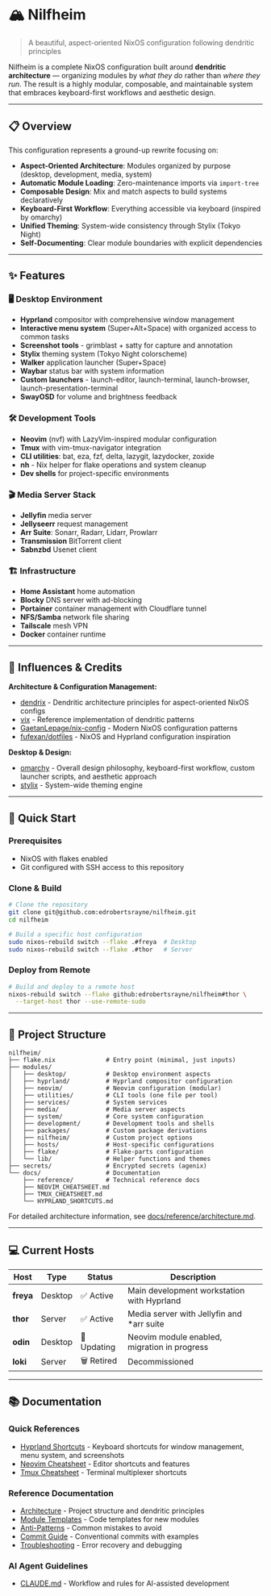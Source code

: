 # 🏔️ Nilfheim

> A beautiful, aspect-oriented NixOS configuration following dendritic
> principles

Nilfheim is a complete NixOS configuration built around **dendritic
architecture** — organizing modules by _what they do_ rather than _where they
run_. The result is a highly modular, composable, and maintainable system that
embraces keyboard-first workflows and aesthetic design.

---

## 📋 Overview

This configuration represents a ground-up rewrite focusing on:

- **Aspect-Oriented Architecture**: Modules organized by purpose (desktop,
  development, media, system)
- **Automatic Module Loading**: Zero-maintenance imports via `import-tree`
- **Composable Design**: Mix and match aspects to build systems declaratively
- **Keyboard-First Workflow**: Everything accessible via keyboard (inspired by
  omarchy)
- **Unified Theming**: System-wide consistency through Stylix (Tokyo Night)
- **Self-Documenting**: Clear module boundaries with explicit dependencies

---

## ✨ Features

### 🖥️ Desktop Environment

- **Hyprland** compositor with comprehensive window management
- **Interactive menu system** (Super+Alt+Space) with organized access to common
  tasks
- **Screenshot tools** - grimblast + satty for capture and annotation
- **Stylix** theming system (Tokyo Night colorscheme)
- **Walker** application launcher (Super+Space)
- **Waybar** status bar with system information
- **Custom launchers** - launch-editor, launch-terminal, launch-browser,
  launch-presentation-terminal
- **SwayOSD** for volume and brightness feedback

### 🛠️ Development Tools

- **Neovim** (nvf) with LazyVim-inspired modular configuration
- **Tmux** with vim-tmux-navigator integration
- **CLI utilities**: bat, eza, fzf, delta, lazygit, lazydocker, zoxide
- **nh** - Nix helper for flake operations and system cleanup
- **Dev shells** for project-specific environments

### 🎬 Media Server Stack

- **Jellyfin** media server
- **Jellyseerr** request management
- **Arr Suite**: Sonarr, Radarr, Lidarr, Prowlarr
- **Transmission** BitTorrent client
- **Sabnzbd** Usenet client

### 🏗️ Infrastructure

- **Home Assistant** home automation
- **Blocky** DNS server with ad-blocking
- **Portainer** container management with Cloudflare tunnel
- **NFS/Samba** network file sharing
- **Tailscale** mesh VPN
- **Docker** container runtime

---

## 🙏 Influences & Credits

**Architecture & Configuration Management:**

- [dendrix](https://github.com/vic/dendrix) - Dendritic architecture principles
  for aspect-oriented NixOS configs
- [vix](https://github.com/vic/vix) - Reference implementation of dendritic
  patterns
- [GaetanLepage/nix-config](https://github.com/GaetanLepage/nix-config) - Modern
  NixOS configuration patterns
- [fufexan/dotfiles](https://github.com/fufexan/dotfiles) - NixOS and Hyprland
  configuration inspiration

**Desktop & Design:**

- [omarchy](https://github.com/basecamp/omarchy) - Overall design philosophy,
  keyboard-first workflow, custom launcher scripts, and aesthetic approach
- [stylix](https://github.com/danth/stylix) - System-wide theming engine

---

## 🚀 Quick Start

### Prerequisites

- NixOS with flakes enabled
- Git configured with SSH access to this repository

### Clone & Build

```bash
# Clone the repository
git clone git@github.com:edrobertsrayne/nilfheim.git
cd nilfheim

# Build a specific host configuration
sudo nixos-rebuild switch --flake .#freya  # Desktop
sudo nixos-rebuild switch --flake .#thor   # Server
```

### Deploy from Remote

```bash
# Build and deploy to a remote host
nixos-rebuild switch --flake github:edrobertsrayne/nilfheim#thor \
  --target-host thor --use-remote-sudo
```

---

## 📁 Project Structure

```text
nilfheim/
├── flake.nix              # Entry point (minimal, just inputs)
├── modules/
│   ├── desktop/           # Desktop environment aspects
│   ├── hyprland/          # Hyprland compositor configuration
│   ├── neovim/            # Neovim configuration (modular)
│   ├── utilities/         # CLI tools (one file per tool)
│   ├── services/          # System services
│   ├── media/             # Media server aspects
│   ├── system/            # Core system configuration
│   ├── development/       # Development tools and shells
│   ├── packages/          # Custom package derivations
│   ├── nilfheim/          # Custom project options
│   ├── hosts/             # Host-specific configurations
│   ├── flake/             # Flake-parts configuration
│   └── lib/               # Helper functions and themes
├── secrets/               # Encrypted secrets (agenix)
└── docs/                  # Documentation
    ├── reference/         # Technical reference docs
    ├── NEOVIM_CHEATSHEET.md
    ├── TMUX_CHEATSHEET.md
    └── HYPRLAND_SHORTCUTS.md
```

For detailed architecture information, see
[docs/reference/architecture.md](docs/reference/architecture.md).

---

## 💻 Current Hosts

| Host      | Type    | Status      | Description                                  |
| --------- | ------- | ----------- | -------------------------------------------- |
| **freya** | Desktop | ✅ Active   | Main development workstation with Hyprland   |
| **thor**  | Server  | ✅ Active   | Media server with Jellyfin and *arr suite    |
| **odin**  | Desktop | 🔧 Updating | Neovim module enabled, migration in progress |
| **loki**  | Server  | 🗑️ Retired  | Decommissioned                               |

---

## 📚 Documentation

### Quick References

- [Hyprland Shortcuts](docs/HYPRLAND_SHORTCUTS.md) - Keyboard shortcuts for
  window management, menu system, and screenshots
- [Neovim Cheatsheet](docs/NEOVIM_CHEATSHEET.md) - Editor shortcuts and features
- [Tmux Cheatsheet](docs/TMUX_CHEATSHEET.md) - Terminal multiplexer shortcuts

### Reference Documentation

- [Architecture](docs/reference/architecture.md) - Project structure and
  dendritic principles
- [Module Templates](docs/reference/module-templates.md) - Code templates for
  new modules
- [Anti-Patterns](docs/reference/anti-patterns.md) - Common mistakes to avoid
- [Commit Guide](docs/reference/commit-guide.md) - Conventional commits with
  examples
- [Troubleshooting](docs/reference/troubleshooting.md) - Error recovery and
  debugging

### AI Agent Guidelines

- [CLAUDE.md](CLAUDE.md) - Workflow and rules for AI-assisted development
